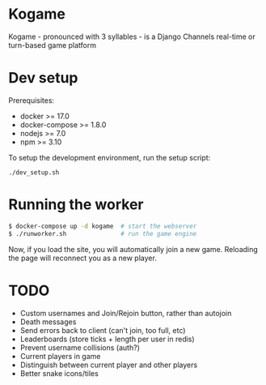 # Kogame

Kogame - pronounced with 3 syllables - is a Django Channels real-time or turn-based game platform


# Dev setup

Prerequisites:

- docker >= 17.0
- docker-compose >= 1.8.0
- nodejs >= 7.0
- npm >= 3.10

To setup the development environment, run the setup script:

```
./dev_setup.sh
```

# Running the worker

```bash
$ docker-compose up -d kogame  # start the webserver
$ ./runworker.sh               # run the game engine
```

Now, if you load the site, you will automatically join a new game. Reloading
the page will reconnect you as a new player.

# TODO

- Custom usernames and Join/Rejoin button, rather than autojoin
- Death messages
- Send errors back to client (can't join, too full, etc)
- Leaderboards (store ticks + length per user in redis)
- Prevent username collisions (auth?)
- Current players in game
- Distinguish between current player and other players
- Better snake icons/tiles
